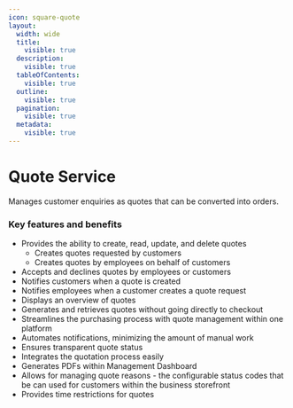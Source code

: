 ```yaml
---
icon: square-quote
layout:
  width: wide
  title:
    visible: true
  description:
    visible: true
  tableOfContents:
    visible: true
  outline:
    visible: true
  pagination:
    visible: true
  metadata:
    visible: true
---
```


# Quote Service

Manages customer enquiries as quotes that can be converted into orders.

### Key features and benefits

* Provides the ability to create, read, update, and delete quotes
  * Creates quotes requested by customers
  * Creates quotes by employees on behalf of customers
* Accepts and declines quotes by employees or customers
* Notifies customers when a quote is created
* Notifies employees when a customer creates a quote request
* Displays an overview of quotes
* Generates and retrieves quotes without going directly to checkout
* Streamlines the purchasing process with quote management within one platform
* Automates notifications, minimizing the amount of manual work
* Ensures transparent quote status
* Integrates the quotation process easily
* Generates PDFs within Management Dashboard
* Allows for managing quote reasons - the configurable status codes that be can used for customers within the business storefront
* Provides time restrictions for quotes&#x20;
